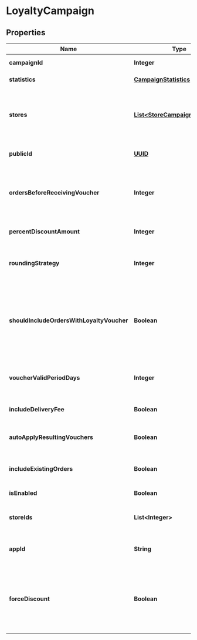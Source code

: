 
# LoyaltyCampaign

## Properties
Name | Type | Description | Notes
------------ | ------------- | ------------- | -------------
**campaignId** | **Integer** | Id of campaign |  [optional]
**statistics** | [**CampaignStatistics**](CampaignStatistics.md) | Statistics of campaign |  [optional]
**stores** | [**List&lt;StoreCampaignStartTime&gt;**](StoreCampaignStartTime.md) | Stores this campaign applies to with campaign start time in Utc |  [optional]
**publicId** | [**UUID**](UUID.md) | Permanent reference to the item. |  [optional]
**ordersBeforeReceivingVoucher** | **Integer** | Number of orders customer needs to make, before receiving voucher |  [optional]
**percentDiscountAmount** | **Integer** | Discount amount in percents |  [optional]
**roundingStrategy** | **Integer** | Controls how the loyalty voucher&#39;s amount is rounded |  [optional]
**shouldIncludeOrdersWithLoyaltyVoucher** | **Boolean** | Controls whether we should include orders with loyalty vouchers in the campaign calculation |  [optional]
**voucherValidPeriodDays** | **Integer** | Number of days for which the voucher will be valid. |  [optional]
**includeDeliveryFee** | **Boolean** | Discount will include delivery fee |  [optional]
**autoApplyResultingVouchers** | **Boolean** | Automatically apply resulting vouchers |  [optional]
**includeExistingOrders** | **Boolean** | Campaign will apply to existing orders |  [optional]
**isEnabled** | **Boolean** | Is campaign enabled |  [optional]
**storeIds** | **List&lt;Integer&gt;** | Ids of stores this campaign applies to |  [optional]
**appId** | **String** | The app that this campaign belongs to. |  [optional]
**forceDiscount** | **Boolean** | Controls whether the voucher generated from this campaign will override discount exclusions |  [optional]



